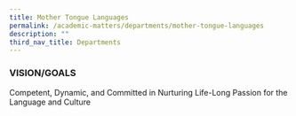 ```yaml
---
title: Mother Tongue Languages
permalink: /academic-matters/departments/mother-tongue-languages
description: ""
third_nav_title: Departments
---
```

### VISION/GOALS

Competent, Dynamic, and Committed in Nurturing Life-Long Passion for the Language and Culture